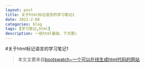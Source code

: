 ```yaml
---
layout: post
title: 关于html标记语言的学习笔记1
date: 2021-2-08
categories: blog
tags: [学习笔记,html]
description: 一些html基础，下次更c
---
```


#关于html标记语言的学习笔记1
>本文主要来自[bootswatch~一个可以在线生成html代码的网站](https://bootswatch.com/cosmo/)
##












